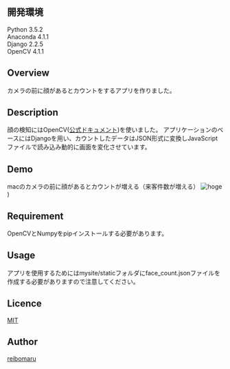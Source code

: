 ## 開発環境
Python 3.5.2  
Anaconda 4.1.1  
Django 2.2.5  
OpenCV 4.1.1  

## Overview
カメラの前に顔があるとカウントをするアプリを作りました。

## Description
顔の検知にはOpenCV([公式ドキュメント](https://docs.opencv.org/4.1.1/index.html))を使いました。
アプリケーションのベースにはDjangoを用い、カウントしたデータはJSON形式に変換しJavaScriptファイルで読み込み動的に画面を変化させています。

## Demo
macのカメラの前に顔があるとカウントが増える（来客件数が増える）
![hoge](https://raw.github.com/wiki/reibomaru/face_counter/images/face_counter.gif))

## Requirement
OpenCVとNumpyをpipインストールする必要があります。

## Usage
アプリを使用するためにはmysite/staticフォルダにface_count.jsonファイルを作成する必要がありますので注意してください。

## Licence

[MIT](https://github.com/tcnksm/tool/blob/master/LICENCE)

## Author

[reibomaru](https://github.com/reibomaru)
